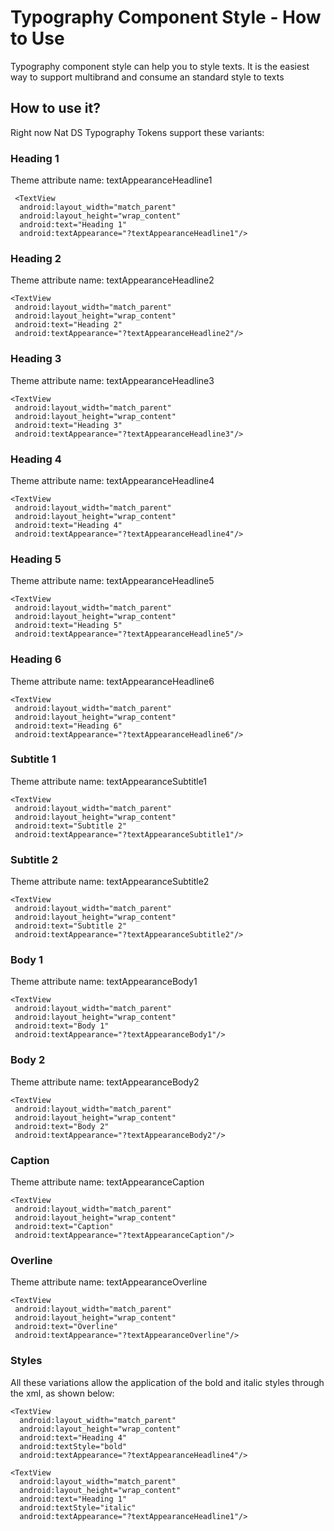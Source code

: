# Typography Component Style - How to Use
Typography component style can help you to style texts. It is the easiest way to support multibrand and
consume an standard style to texts


## How to use it?
Right now Nat DS Typography Tokens support these variants:


### Heading 1
 Theme attribute name: textAppearanceHeadline1
 ```android
  <TextView
   android:layout_width="match_parent"
   android:layout_height="wrap_content"
   android:text="Heading 1"
   android:textAppearance="?textAppearanceHeadline1"/>
   ```

### Heading 2
 Theme attribute name: textAppearanceHeadline2
  ```android
  <TextView
   android:layout_width="match_parent"
   android:layout_height="wrap_content"
   android:text="Heading 2"
   android:textAppearance="?textAppearanceHeadline2"/>
   ```
### Heading 3
 Theme attribute name: textAppearanceHeadline3
  ```android
  <TextView
   android:layout_width="match_parent"
   android:layout_height="wrap_content"
   android:text="Heading 3"
   android:textAppearance="?textAppearanceHeadline3"/>
   ```

### Heading 4
 Theme attribute name: textAppearanceHeadline4
  ```android
  <TextView
   android:layout_width="match_parent"
   android:layout_height="wrap_content"
   android:text="Heading 4"
   android:textAppearance="?textAppearanceHeadline4"/>
   ```

### Heading 5
 Theme attribute name: textAppearanceHeadline5

  ```android
  <TextView
   android:layout_width="match_parent"
   android:layout_height="wrap_content"
   android:text="Heading 5"
   android:textAppearance="?textAppearanceHeadline5"/>
   ```

### Heading 6
 Theme attribute name: textAppearanceHeadline6
  ```android
  <TextView
   android:layout_width="match_parent"
   android:layout_height="wrap_content"
   android:text="Heading 6"
   android:textAppearance="?textAppearanceHeadline6"/>
   ```

### Subtitle 1
 Theme attribute name: textAppearanceSubtitle1
  ```android
  <TextView
   android:layout_width="match_parent"
   android:layout_height="wrap_content"
   android:text="Subtitle 2"
   android:textAppearance="?textAppearanceSubtitle1"/>
   ```

### Subtitle 2
  Theme attribute name: textAppearanceSubtitle2
  ```android
  <TextView
   android:layout_width="match_parent"
   android:layout_height="wrap_content"
   android:text="Subtitle 2"
   android:textAppearance="?textAppearanceSubtitle2"/>
   ```

### Body 1
   Theme attribute name: textAppearanceBody1
   ```android
   <TextView
    android:layout_width="match_parent"
    android:layout_height="wrap_content"
    android:text="Body 1"
    android:textAppearance="?textAppearanceBody1"/>
```

### Body 2
   Theme attribute name: textAppearanceBody2
   ```android
   <TextView
    android:layout_width="match_parent"
    android:layout_height="wrap_content"
    android:text="Body 2"
    android:textAppearance="?textAppearanceBody2"/>
   ```

  ### Caption
 Theme attribute name: textAppearanceCaption
 
   ```android
   <TextView
    android:layout_width="match_parent"
    android:layout_height="wrap_content"
    android:text="Caption"
    android:textAppearance="?textAppearanceCaption"/>
   ```

  ### Overline
 Theme attribute name: textAppearanceOverline
   ```android
   <TextView
    android:layout_width="match_parent"
    android:layout_height="wrap_content"
    android:text="Overline"
    android:textAppearance="?textAppearanceOverline"/>
   ```

 ### Styles
 All these variations allow the application of the bold and italic styles through the xml, as shown below:
 ```android
 <TextView
   android:layout_width="match_parent"
   android:layout_height="wrap_content"
   android:text="Heading 4"
   android:textStyle="bold"
   android:textAppearance="?textAppearanceHeadline4"/>
```

 ```android
<TextView
   android:layout_width="match_parent"
   android:layout_height="wrap_content"
   android:text="Heading 1"
   android:textStyle="italic"
   android:textAppearance="?textAppearanceHeadline1"/>
```